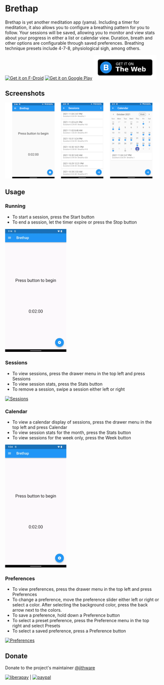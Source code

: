 # Brethap

Brethap is yet another meditation app (yama). Including a timer for meditation, it also allows you to configure a breathing pattern for you to follow. Your sessions will be saved, allowing you to monitor and view stats about your progress in either a list or calendar view. Duration, breath and other options are configurable through saved preferences. Breathing technique presets include 4-7-8, physiological sigh, among others.

[<img src="https://fdroid.gitlab.io/artwork/badge/get-it-on.png"
     alt="Get it on F-Droid"
     height="80">](https://f-droid.org/packages/com.jithware.brethap/)
[<img src="https://play.google.com/intl/en_us/badges/images/generic/en-play-badge.png"
     alt="Get it on Google Play"
     height="80">](https://play.google.com/store/apps/details?id=com.jithware.brethap)
[<img src="./images/get-it-on.png"
     alt="Get it on The Web"
     height="80">](https://jithware.github.io/brethap)

## Screenshots

![feature](./images/feature.png)

## Usage

### Running
* To start a session, press the Start button
* To end a session, let the timer expire or press the Stop button

[<img src="./screenshots/android/running.webp"
     alt="Running"
     height="400">](./screenshots/android/running.webp)

### Sessions
* To view sessions, press the drawer menu in the top left and press Sessions
* To view session stats, press the Stats button
* To remove a session, swipe a session either left or right

[<img src="./screenshots/android/sessions.webp"
     alt="Sessions"
     height="400">](./screenshots/android/sessions.webp)

### Calendar
* To view a calendar display of sessions, press the drawer menu in the top left and press Calendar
* To view session stats for the month, press the Stats button
* To view sessions for the week only, press the Week button

[<img src="./screenshots/android/calendar.webp"
     alt="Calendar"
     height="400">](./screenshots/android/calendar.webp)

### Preferences
* To view preferences, press the drawer menu in the top left and press Preferences
* To change a preference, move the preference slider either left or right or select a color. After selecting the background color, press the back arrow next to the colors.
* To save a preference, hold down a Preference button
* To select a preset preference, press the Preference menu in the top right and select Presets
* To select a saved preference, press a Preference button

[<img src="./screenshots/android/preferences.webp"
     alt="Preferences"
     height="400">](./screenshots/android/preferences.webp)

## Donate

Donate to the project's maintainer [@jithware](https://github.com/jithware)

[![liberapay](https://liberapay.com/assets/widgets/donate.svg)](https://liberapay.com/jithware/donate) | [![paypal](https://www.paypalobjects.com/en_US/i/btn/btn_donate_SM.gif)](https://www.paypal.com/donate/?hosted_button_id=2ZFSMQ8DGQVFS)
